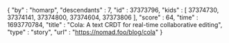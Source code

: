 {
  "by" : "homarp",
  "descendants" : 7,
  "id" : 37373796,
  "kids" : [ 37374730, 37374141, 37374800, 37374604, 37373806 ],
  "score" : 64,
  "time" : 1693770784,
  "title" : "Cola: A text CRDT for real-time collaborative editing",
  "type" : "story",
  "url" : "https://nomad.foo/blog/cola"
}
